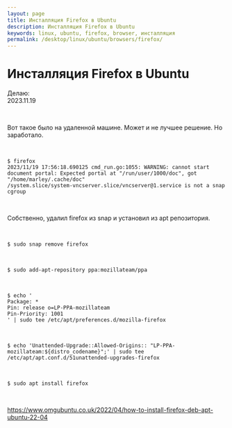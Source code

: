 ```yaml
---
layout: page
title: Инсталляция Firefox в Ubuntu
description: Инсталляция Firefox в Ubuntu
keywords: linux, ubuntu, firefox, browser, инсталляция
permalink: /desktop/linux/ubuntu/browsers/firefox/
---
```


# Инсталляция Firefox в Ubuntu

Делаю:  
2023.11.19

<br/>

Вот такое было на удаленной машине. Может и не лучшее решение. Но заработало.

<br/>

```
$ firefox
2023/11/19 17:56:18.690125 cmd_run.go:1055: WARNING: cannot start document portal: Expected portal at "/run/user/1000/doc", got "/home/marley/.cache/doc"
/system.slice/system-vncserver.slice/vncserver@1.service is not a snap cgroup
```

<br/>

Собственно, удалил firefox из snap и установил из apt репозитория.

<br/>

```
$ sudo snap remove firefox
```

<br/>

```
$ sudo add-apt-repository ppa:mozillateam/ppa
```

<br/>

```
$ echo '
Package: *
Pin: release o=LP-PPA-mozillateam
Pin-Priority: 1001
' | sudo tee /etc/apt/preferences.d/mozilla-firefox
```

<br/>

```
$ echo 'Unattended-Upgrade::Allowed-Origins:: "LP-PPA-mozillateam:${distro_codename}";' | sudo tee /etc/apt/apt.conf.d/51unattended-upgrades-firefox
```

<br/>

```
$ sudo apt install firefox
```

<br/>

https://www.omgubuntu.co.uk/2022/04/how-to-install-firefox-deb-apt-ubuntu-22-04
